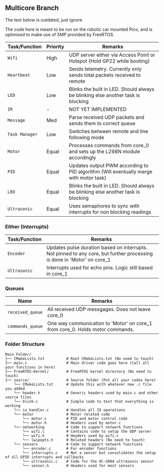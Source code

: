 ## Multicore Branch
The text below is outdated, just ignore



The code here is meant to be run on the robotic car mounted Pico, and is optimised to make use of SMP provided by FreeRTOS.

| **Task/Function**   | **Priority** | **Remarks**                                                                                          |
|---------------------|--------------|----------------------------------------------------------------------------------------------------------|
| `Wifi`              | High         | UDP server either via Access Point or Hotspot (Hold GP22 while booting)                                       |
| `Heartbeat`         | Low          | Sends telemetry. Currently only sends total packets received to remote    |
| `LED`               | Low          | Blinks the built in LED. Should always be blinking else another task is blocking    |
| `IR`                | -            | NOT YET IMPLEMENTED |
| `Message`           | Med          | Parse received UDP packets and sends them to correct queue |
| `Task Manager`      | Low          | Switches between remote and line following mode  |
| `Motor`             | Equal        | Processes commands from core_0 and sets up the L298N module accordingly  |
| `PID`               | Equal        | Updates output PWM according to PID algorithm (Will eventually merge with motor task)|
| `LED`               | Equal        | Blinks the built in LED. Should always be blinking else another task is blocking    |
| `Ultrasonic`        | Equal        | Uses semaphores to sync with interrupts for non blocking readings    |

### Either (Interrupts)
| **Task/Function**   | **Remarks**                                                                                          |
|---------------------|------------------------------------------------------------------------------------------------------------------------|
| `Encoder`           | Updates pulse duration based on interrupts. Not pinned to any core, but further processing is done in 'Motor' on core_1
| `Ultrasonic`        | Interrupts used for echo pins. Logic still based in core_1

### Queues
| **Name**            | **Remarks**                                                                                          |
|---------------------|------------------------------------------------------------------------------------------------------------------------|
| `received_queue`    | All received UDP messgages. Does not leave core_0 |
| `commands_queue`    | One way communication to 'Motor' on core_1 from core_0. Holds motor commands. |

### Folder Structure
    Main Folder/
    ├── CMakeLists.txt          # Root CMakeLists.txt (No need to touch)
    ├── main.c                  # Main driver code goes here (Call all your functions in here)
    ├── FreeRTOS-Kernel/        # FreeRTOS kernel directory (No need to touch)
    ├── source/                 # Source folder (Put all your codes here)
        └── CMakeLists.txt      # Update this with whatever new .c file you added
        └── header.h            # Generic headers used by main.c and other source files
        └── blink.c             # Simple code to test that everything is working
        └── io_handler.c        # Handles all IO operations
        └── motor               # Motor related code
            └── motor.c         # PID and motor control code
            └── motor.h         # Headers used by motor.c
        └── networking          # Code to support network functions
            └── wifi.c          # Contains code to setup the UDP server
            └── wifi.h          # Headers used by wifi.c
            └── lwipopts.h      # Related headers (No need to touch)
        └── sensors             # Code to support network functions
            └── encoder.c       # For encoder functions
            └── interrupts.c    # Not a sensor but consolidates the setup of all GPIO interrupts and callbacks
            └── ultrasonic.c    # Code for the HC-SR04 ultrasonic sensor
            └── sensor.h        # Headers used for most sensors



